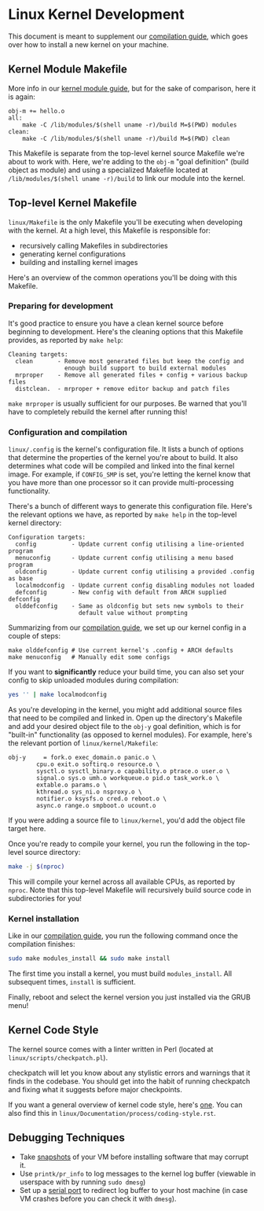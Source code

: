 Linux Kernel Development
========================
This document is meant to supplement our [compilation
guide](https://cs4118.github.io/dev-guides/debian-kernel-compilation.html),
which goes over how to install a new kernel on your machine.

Kernel Module Makefile
----------------------
More info in our [kernel module
guide](https://cs4118.github.io/dev-guides/linux-modules.html), but for the sake
of comparison, here it is again:

```make
obj-m += hello.o
all:
    make -C /lib/modules/$(shell uname -r)/build M=$(PWD) modules
clean:
    make -C /lib/modules/$(shell uname -r)/build M=$(PWD) clean
```

This Makefile is separate from the top-level kernel source Makefile we're about
to work with. Here, we're adding to the `obj-m` "goal definition" (build object
as module) and using a specialized Makefile located at `/lib/modules/$(shell
uname -r)/build` to link our module into the kernel.

Top-level Kernel Makefile
-------------------------

`linux/Makefile` is the only Makefile you'll be executing when developing with
the kernel. At a high level, this Makefile is responsible for:

- recursively calling Makefiles in subdirectories
- generating kernel configurations
- building and installing kernel images

Here's an overview of the common operations you'll be doing with this Makefile.

### Preparing for development

It's good practice to ensure you have a clean kernel source before beginning to
development. Here's the cleaning options that this Makefile provides, as
reported by `make help`:

```
Cleaning targets:
  clean       - Remove most generated files but keep the config and
                enough build support to build external modules
  mrproper    - Remove all generated files + config + various backup files
  distclean.  - mrproper + remove editor backup and patch files
```

`make mrproper` is usually sufficient for our purposes. Be warned that you'll
have to completely rebuild the kernel after running this!

### Configuration and compilation

`linux/.config` is the kernel's configuration file. It lists a bunch of options
that determine the properties of the kernel you're about to build. It also
determines what code will be compiled and linked into the final kernel image.
For example, if `CONFIG_SMP` is set, you're letting the kernel know that you
have more than one processor so it can provide multi-processing functionality.

There's a bunch of different ways to generate this configuration file. Here's
the relevant options we have, as reported by `make help` in the top-level kernel
directory:

```
Configuration targets:
  config          - Update current config utilising a line-oriented program
  menuconfig      - Update current config utilising a menu based program
  oldconfig       - Update current config utilising a provided .config as base
  localmodconfig  - Update current config disabling modules not loaded
  defconfig       - New config with default from ARCH supplied defconfig
  olddefconfig	  - Same as oldconfig but sets new symbols to their
                    default value without prompting
```

Summarizing from our [compilation
guide](https://cs4118.github.io/dev-guides/debian-kernel-compilation.html), we
set up our kernel config in a couple of steps:

```
make olddefconfig # Use current kernel's .config + ARCH defaults
make menuconfig   # Manually edit some configs
```

If you want to **significantly** reduce your build time, you can also set your
config to skip unloaded modules during compilation:

```sh
yes '' | make localmodconfig
```

As you're developing in the kernel, you might add additional source files that
need to be compiled and linked in. Open up the directory's Makefile and add your
desired object file to the `obj-y` goal definition, which is for "built-in"
functionality (as opposed to kernel modules). For example, here's the relevant
portion of `linux/kernel/Makefile`:

```make
obj-y     = fork.o exec_domain.o panic.o \
	    cpu.o exit.o softirq.o resource.o \
	    sysctl.o sysctl_binary.o capability.o ptrace.o user.o \
	    signal.o sys.o umh.o workqueue.o pid.o task_work.o \
	    extable.o params.o \
	    kthread.o sys_ni.o nsproxy.o \
	    notifier.o ksysfs.o cred.o reboot.o \
	    async.o range.o smpboot.o ucount.o
```

If you were adding a source file to `linux/kernel`, you'd add the object file
target here.

Once you're ready to compile your kernel, you run the following in the top-level
source directory:

```sh
make -j $(nproc)
```

This will compile your kernel across all available CPUs, as reported by `nproc`.
Note that this top-level Makefile will recursively build source code in
subdirectories for you!

### Kernel installation

Like in our [compilation
guide](https://cs4118.github.io/dev-guides/debian-kernel-compilation.html), you
run the following command once the compilation finishes:

```sh
sudo make modules_install && sudo make install
```

The first time you install a kernel, you must build `modules_install`. All
subsequent times, `install` is sufficient.

Finally, reboot and select the kernel version you just installed via the GRUB
menu!

Kernel Code Style
-----------------

The kernel source comes with a linter written in Perl (located at
`linux/scripts/checkpatch.pl`).

checkpatch will let you know about any stylistic errors and warnings that it
finds in the codebase. You should get into the habit of running checkpatch and
fixing what it suggests before major checkpoints.

If you want a general overview of kernel code style, here's
[one](https://www.kernel.org/doc/html/v5.10/process/coding-style.html). You can
also find this in `linux/Documentation/process/coding-style.rst`.

Debugging Techniques
--------------------

- Take
  [snapshots](https://docs.vmware.com/en/VMware-Fusion/12/com.vmware.fusion.using.doc/GUID-4C90933D-A31F-4A56-B5CA-58D3AE6E93CF.html)
  of your VM before installing software that may corrupt it.
- Use `printk/pr_info` to log messages to the kernel log buffer (viewable in
  userspace with by running `sudo dmesg`)
- Set up a [serial port](http://cs4118.github.io/freezer/#tips) to redirect log
  buffer to your host machine (in case VM crashes before you can check it with
  `dmesg`).
